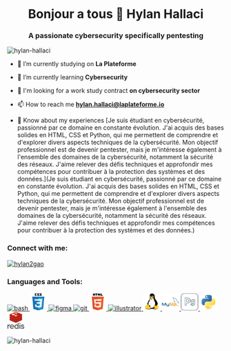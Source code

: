 <h1 align="center">Bonjour a tous 👋 Hylan Hallaci</h1>
<h3 align="center">A passionate cybersecurity specifically pentesting</h3>

<p align="left"> <img src="https://komarev.com/ghpvc/?username=hylan-hallaci&label=Profile%20views&color=0e75b6&style=flat" alt="hylan-hallaci" /> </p>

- 🔭 I’m currently studying on **La Plateforme**

- 🌱 I’m currently learning **Cybersecurity**

- 🔭 I'm looking for a work study contract **on cybersecurity sector**

- 📫 How to reach me **hylan.hallaci@laplateforme.io**

- 📄 Know about my experiences [Je suis étudiant en cybersécurité, passionné par ce domaine en constante évolution. J'ai acquis des bases solides en HTML, CSS et Python, qui me permettent de comprendre et d'explorer divers aspects techniques de la cybersécurité. Mon objectif professionnel est de devenir pentester, mais je m'intéresse également à l'ensemble des domaines de la cybersécurité, notamment la sécurité des réseaux. J'aime relever des défis techniques et approfondir mes compétences pour contribuer à la protection des systèmes et des données.](Je suis étudiant en cybersécurité, passionné par ce domaine en constante évolution. J'ai acquis des bases solides en HTML, CSS et Python, qui me permettent de comprendre et d'explorer divers aspects techniques de la cybersécurité. Mon objectif professionnel est de devenir pentester, mais je m'intéresse également à l'ensemble des domaines de la cybersécurité, notamment la sécurité des réseaux. J'aime relever des défis techniques et approfondir mes compétences pour contribuer à la protection des systèmes et des données.)

<h3 align="left">Connect with me:</h3>
<p align="left">
<a href="https://instagram.com/hylan2gao" target="blank"><img align="center" src="https://raw.githubusercontent.com/rahuldkjain/github-profile-readme-generator/master/src/images/icons/Social/instagram.svg" alt="hylan2gao" height="30" width="40" /></a>
</p>

<h3 align="left">Languages and Tools:</h3>
<p align="left"> <a href="https://www.gnu.org/software/bash/" target="_blank" rel="noreferrer"> <img src="https://www.vectorlogo.zone/logos/gnu_bash/gnu_bash-icon.svg" alt="bash" width="40" height="40"/> </a> <a href="https://www.w3schools.com/css/" target="_blank" rel="noreferrer"> <img src="https://raw.githubusercontent.com/devicons/devicon/master/icons/css3/css3-original-wordmark.svg" alt="css3" width="40" height="40"/> </a> <a href="https://www.figma.com/" target="_blank" rel="noreferrer"> <img src="https://www.vectorlogo.zone/logos/figma/figma-icon.svg" alt="figma" width="40" height="40"/> </a> <a href="https://git-scm.com/" target="_blank" rel="noreferrer"> <img src="https://www.vectorlogo.zone/logos/git-scm/git-scm-icon.svg" alt="git" width="40" height="40"/> </a> <a href="https://www.w3.org/html/" target="_blank" rel="noreferrer"> <img src="https://raw.githubusercontent.com/devicons/devicon/master/icons/html5/html5-original-wordmark.svg" alt="html5" width="40" height="40"/> </a> <a href="https://www.adobe.com/in/products/illustrator.html" target="_blank" rel="noreferrer"> <img src="https://www.vectorlogo.zone/logos/adobe_illustrator/adobe_illustrator-icon.svg" alt="illustrator" width="40" height="40"/> </a> <a href="https://www.linux.org/" target="_blank" rel="noreferrer"> <img src="https://raw.githubusercontent.com/devicons/devicon/master/icons/linux/linux-original.svg" alt="linux" width="40" height="40"/> </a> <a href="https://www.mysql.com/" target="_blank" rel="noreferrer"> <img src="https://raw.githubusercontent.com/devicons/devicon/master/icons/mysql/mysql-original-wordmark.svg" alt="mysql" width="40" height="40"/> </a> <a href="https://www.photoshop.com/en" target="_blank" rel="noreferrer"> <img src="https://raw.githubusercontent.com/devicons/devicon/master/icons/photoshop/photoshop-line.svg" alt="photoshop" width="40" height="40"/> </a> <a href="https://www.python.org" target="_blank" rel="noreferrer"> <img src="https://raw.githubusercontent.com/devicons/devicon/master/icons/python/python-original.svg" alt="python" width="40" height="40"/> </a> <a href="https://redis.io" target="_blank" rel="noreferrer"> <img src="https://raw.githubusercontent.com/devicons/devicon/master/icons/redis/redis-original-wordmark.svg" alt="redis" width="40" height="40"/> </a> </p>

<p><img align="center" src="https://github-readme-stats.vercel.app/api/top-langs?username=hylan-hallaci&show_icons=true&locale=en&layout=compact" alt="hylan-hallaci" /></p>
